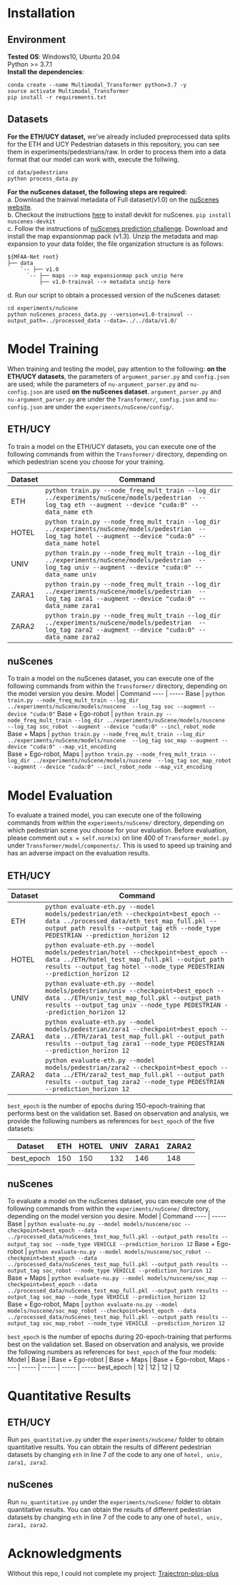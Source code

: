 # Installation
## Environment
**Tested OS**: Windows10, Ubuntu 20.04  
Python >= 3.7.1  
**Install the dependencies**:   
```
conda create --name Multimodal_Transformer python=3.7 -y  
source activate Multimodal_Transformer  
pip install -r requirements.txt
```
## Datasets
**For the ETH/UCY dataset,** 
we've already included preprocessed data splits for the ETH and UCY Pedestrian datasets in this repository, you can see them in experiments/pedestrians/raw. In order to process them into a data format that our model can work with, execute the follwing.
```
cd data/pedestrians
python process_data.py
```
**For the nuScenes dataset, the following steps are required:**   
a. Download the trainval metadata of Full dataset(v1.0) on the [nuScenes website](https://www.nuscenes.org/ "nuScenes").  
b. Checkout the instructions [here](https://github.com/nutonomy/nuscenes-devkit "nuscenes-devkit") to install devkit for nuScenes.
  `pip install nuscenes-devkit`   
c. Follow the instructions of [nuScenes prediction challenge](https://www.nuscenes.org/prediction?externalData=all&mapData=all&modalities=Any "prediction challenge"). Download and install the map expansionmap pack (v1.3). Unzip the metadata and map expansion to your data folder, the file organization structure is as follows:
```
${MFAA-Net root}
├── data
    `-- ├── v1.0
      `-- ├── maps --> map expansionmap pack unzip here
          ├── v1.0-trainval --> metadata unzip here
```  
d. Run our script to obtain a processed version of the nuScenes dataset:  
```
cd experiments/nuScene
python nuScenes_process_data.py --version=v1.0-trainval --output_path=../processed_data --data=../../data/v1.0/
```
# Model Training
When training and testing the model, pay attention to the following: **on the ETH/UCY datasets**, the parameters of `argument_parser.py` and `config.json` are used; while the parameters of `nu-argument_parser.py` and `nu-config.json` are used **on the nuScenes dataset**. `argument_parser.py` and `nu-argument_parser.py` are under the `Transformer/`,  `config.json` and `nu-config.json` are under the `experiments/nuScene/config/`.

## ETH/UCY
To train a model on the ETH/UCY datasets, you can execute one of the following commands from within the `Transformer/` directory, depending on which pedestrian scene you choose for your training.

Dataset  | Command
 ---- | -----
 ETH  | `python train.py --node_freq_mult_train --log_dir ../experiments/nuScene/models/pedestrian  --log_tag eth --augment --device "cuda:0" --data_name eth` 
 HOTEL  | `python train.py --node_freq_mult_train --log_dir ../experiments/nuScene/models/pedestrian  --log_tag hotel --augment --device "cuda:0" --data_name hotel`  
 UNIV  | `python train.py --node_freq_mult_train --log_dir ../experiments/nuScene/models/pedestrian  --log_tag univ --augment --device "cuda:0" --data_name univ`  
 ZARA1  | `python train.py --node_freq_mult_train --log_dir ../experiments/nuScene/models/pedestrian  --log_tag zara1 --augment --device "cuda:0" --data_name zara1`  
 ZARA2  | `python train.py --node_freq_mult_train --log_dir ../experiments/nuScene/models/pedestrian  --log_tag zara2 --augment --device "cuda:0" --data_name zara2` 

## nuScenes
To train a model on the nuScenes dataset, you can execute one of the following commands from within the `Transformer/` directory, depending on the model version you desire.
Model  | Command
 ---- | -----
 Base  | `python train.py --node_freq_mult_train --log_dir ../experiments/nuScene/models/nuscene  --log_tag soc --augment --device "cuda:0"` 
 Base + Ego-robot  | `python train.py --node_freq_mult_train --log_dir ../experiments/nuScene/models/nuscene  --log_tag soc_robot --augment --device "cuda:0" --incl_robot_node`  
 Base + Maps  | `python train.py --node_freq_mult_train --log_dir ../experiments/nuScene/models/nuscene  --log_tag soc_map --augment --device "cuda:0" --map_vit_encoding`  
 Base + Ego-robot, Maps  | `python train.py --node_freq_mult_train --log_dir ../experiments/nuScene/models/nuscene  --log_tag soc_map_robot --augment --device "cuda:0" --incl_robot_node --map_vit_encoding`  

# Model Evaluation
To evaluate a trained model, you can execute one of the following commands from within the `experiments/nuScene/` directory, depending on which pedestrian scene you choose for your evaluation. Before evaluation, please comment out `x = self.norm(x)` on line 400 of `Transformer_model.py` under `Transformer/model/components/`. This is used to speed up training and has an adverse impact on the evaluation results.  
## ETH/UCY
Dataset  | Command
 ---- | -----
 ETH  | `python evaluate-eth.py --model models/pedestrian/eth --checkpoint=best_epoch --data ../processed_data/eth_test_map_full.pkl --output_path results --output_tag eth --node_type PEDESTRIAN --prediction_horizon 12`    
 HOTEL  | `python evaluate-eth.py --model models/pedestrian/hotel --checkpoint=best_epoch --data ../ETH/hotel_test_map_full.pkl --output_path results --output_tag hotel --node_type PEDESTRIAN --prediction_horizon 12`    
 UNIV  | `python evaluate-eth.py --model models/pedestrian/univ --checkpoint=best_epoch --data ../ETH/univ_test_map_full.pkl --output_path results --output_tag univ --node_type PEDESTRIAN --prediction_horizon 12`     
 ZARA1  | `python evaluate-eth.py --model models/pedestrian/zara1 --checkpoint=best_epoch --data ../ETH/zara1_test_map_full.pkl --output_path results --output_tag zara1 --node_type PEDESTRIAN --prediction_horizon 12`     
 ZARA2  | `python evaluate-eth.py --model models/pedestrian/zara2 --checkpoint=best_epoch --data ../ETH/zara2_test_map_full.pkl --output_path results --output_tag zara2 --node_type PEDESTRIAN --prediction_horizon 12`   

`best_epoch` is the number of epochs during 150-epoch-training that performs best on the validation set. Based on observation and analysis, we provide the following numbers as references for `best_epoch` of the five datasets:

Dataset | ETH | HOTEL | UNIV | ZARA1 | ZARA2
---- | ----- | ----- | ----- | ----- | -----
best_epoch | 150 | 150 | 132 | 146 | 148
 
## nuScenes
To evaluate a model on the nuScenes dataset, you can execute one of the following commands from within the `experiments/nuScene/` directory, depending on the model version you desire.
Model  | Command
 ---- | -----
 Base  | `python evaluate-nu.py --model models/nuscene/soc --checkpoint=best_epoch --data ../processed_data/nuScenes_test_map_full.pkl --output_path results --output_tag soc --node_type VEHICLE --prediction_horizon 12`
 Base + Ego-robot  | `python evaluate-nu.py --model models/nuscene/soc_robot --checkpoint=best_epoch --data ../processed_data/nuScenes_test_map_full.pkl --output_path results --output_tag soc_robot --node_type VEHICLE --prediction_horizon 12`  
 Base + Maps  | `python evaluate-nu.py --model models/nuscene/soc_map --checkpoint=best_epoch --data ../processed_data/nuScenes_test_map_full.pkl --output_path results --output_tag soc_map --node_type VEHICLE --prediction_horizon 12`  
 Base + Ego-robot, Maps  | `python evaluate-nu.py --model models/nuscene/soc_map_robot --checkpoint=best_epoch --data ../processed_data/nuScenes_test_map_full.pkl --output_path results --output_tag soc_map_robot --node_type VEHICLE --prediction_horizon 12`  

`best_epoch` is the number of epochs during 20-epoch-training that performs best on the validation set. Based on observation and analysis, we provide the following numbers as references for `best_epoch` of the four models:
Model | Base | Base + Ego-robot | Base + Maps | Base + Ego-robot, Maps 
---- | ----- | ----- | ----- | ----- 
best_epoch | 12 | 12 | 12 | 12 

# Quantitative Results
## ETH/UCY
Run `pes_quantitative.py` under the `experiments/nuScene/` folder to obtain quantitative results. You can obtain the results of different pedestrian datasets by changing `eth` in line 7 of the code to any one of `hotel, univ, zara1, zara2`.
## nuScenes
Run `nu_quantitative.py` under the `experiments/nuScene/` folder to obtain quantitative results. You can obtain the results of different pedestrian datasets by changing `eth` in line 7 of the code to any one of `hotel, univ, zara1, zara2`.


# Acknowledgments
Without this repo, I could not complete my project:
[Trajectron-plus-plus](https://github.com/StanfordASL/Trajectron-plus-plus)
